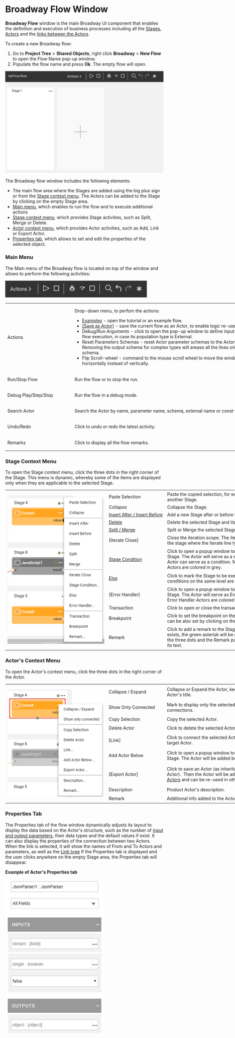 # Broadway Flow Window

**Broadway Flow** window is the main Broadway UI component that enables the definition and execution of business processes  including all the [Stages](/articles/99_Broadway/18_broadway_flow_window.md), [Actors](/articles/99_Broadway/03_broadway_actor.md) and the [links between the Actors](<!--Link to 21-Links-->). 

To create a new Broadway flow:
1. Go to **Project Tree** > **Shared Objects**, right click **Broadway** > **New Flow** to open the Flow Name pop-up window.
2. Populate the flow name and press **Ok**. The empty flow will open.

![image](/articles/99_Broadway/images/99_18_01_main_flow_area.PNG)

The Broadway flow window includes the following elements:

- The main flow area where the Stages are added using the big plus sign or from the [Stage context menu](/articles/99_Broadway/18_broadway_flow_window.md#stage-context-menu). The Actors can be added to the Stage by clicking on the empty Stage area.
- [Main menu](/articles/99_Broadway/18_broadway_flow_window.md#main-menu), which enables to run the flow and to execute additional actions
- [Stage context menu](/articles/99_Broadway/18_broadway_flow_window.md#stage-context-menu), which provides Stage activities, such as Split, Merge or Delete.
- [Actor context menu](/articles/99_Broadway/18_broadway_flow_window.md#actor-context-menu), which provides Actor activities, such as Add, Link or Export Actor. 
- [Properties tab](/articles/99_Broadway/18_broadway_flow_window.md#properties-tab), which allows to set and edit the properties of the selected object. 

### Main Menu

The Main menu of the Broadway flow is located on top of the window and allows to perform the following activities:

![image](/articles/99_Broadway/images/99_18_01_main_menu.PNG)

<table style="width: 900px;">
<tbody>
<tr>
<td width="170pxl">Actions</td>
<td width="630pxl">
<p>Drop-down menu, to perfom the actions:</p>
<ul>
<li><a href="/articles/99_Broadway/17_tutorial_and_flow_examples.md">Examples</a> - open the tutorial or an example flow.</li>
<li><a href="/articles/99_Broadway/23_xxxx.md">[Save as Actor]</a> - save the current flow as an Actor, to enable logic re-use.</li>
<li>Debug/Run Arguments - click to open the pop-up window to define input arguments for the flow execution, in case its population type is External.</li>
<li>Reset Parameters Schemas - reset Actor parameter schemas to the Actor original state. Removing the output schema for complex types will arease all the lines originating from the schema.</li>
<li>Flip Scroll-wheel - command to the mouse scroll wheel to move the window scroll bar horizontally instead of vertically.</li>
</ul>
</td>
</tr>
<tr>
<td width="200">Run/Stop Flow</td>
<td style="width: 465px;">
<p>Run the flow or to stop the run.</p>
</td>
</tr>
<tr>
<td width="200">Debug Play/Step/Stop</td>
<td style="width: 465px;">
<p>Run the flow in a debug mode.</p>
</td>
</tr>
<tr>
<td width="200">Search Actor</td>
<td style="width: 465px;">
<p>Search the Actor by name, parameter name, schema, external name or const value.</p>
</td>
</tr>
<tr>
<td width="200">Undo/Redo</td>
<td style="width: 465px;">
<p>Click to undo or redo the latest activity.</p>
</td>
</tr>
<tr>
<td width="200">Remarks</td>
<td style="width: 465px;">
<p>Click to display all the flow remarks.</p>
</td>
</tr>
</tbody>
</table>

### Stage Context Menu

To open the Stage context menu, click the three dots in the right corner of the Stage. This menu is dynamic, whereby some of the items are displayed only when they are applicable to the selected Stage. 

<table style="width: 900px;">
<tbody>
<tr>
<td rowspan="12" width="400pxl">
<p><img src="/articles/99_Broadway/images/99_18_02_stage_menu.png" alt="Stage context menu" /></td>
<td width="80pxl">Paste Selection</td>
<td width="420pxl">Paste the copied selection, for example an Actor from another Stage.</td>
</tr>
<tr>
<td width="200">Collapse</td>
<td style="width: 465px;">Collapse the Stage.</td>
</tr>
<tr>
<td width="200"><a href="/articles/99_Broadway/19_broadway_flow_stages.md#how-do-i-add-or-delete-a-stage "> Insert After / Insert Before</a></td>
<td style="width: 465px;">Add a new Stage after or before the selected one.</td>
</tr>
<tr>
<td width="200"><a href="/articles/99_Broadway/19_broadway_flow_stages.md#how-do-i-add-or-delete-a-stage "> Delete</a></td>
<td style="width: 465px;">Delete the selected Stage and its dependent branch.</td>
</tr>
<tr>
<td width="200"><a href="/articles/99_Broadway/19_broadway_flow_stages.md#how-do-i-split-or-merge-the-stages"> Split / Merge</a></td>
<td style="width: 465px;">Split or Merge the selected Stage.</td>
</tr>
<tr>
<td width="200">[Iterate Close]</td>
<td style="width: 465px;">Close the iteration scope.&nbsp;The iteration scope starts at the stage where the Iterate line type originates from.</td>
</tr>
<tr>
<td width="200"><a href="/articles/99_Broadway/19_broadway_flow_stages">Stage Condition</a></td>
<td style="width: 465px;">Click to open a popup window to select an Actor to the Stage. The Actor will serve as a stage condition. Any Actor can serve as a condition. Note that Stage condition Actors are colored in grey.</td>
</tr>
<tr>
<td width="200"><a href="/articles/99_Broadway/19_broadway_flow_stages">Else</a></td>
<td style="width: 465px;">Click to mark the Stage to be executed if none of the conditions on the same level are true.</td>
</tr>
<tr>
<td width="200">[Error Handler]</td>
<td style="width: 465px;">Click to open a popup window to select an Actor to the Stage. The Actor will serve as Error Handler. Note that Error Handler Actors are colored in red.</td>
</tr>
<tr>
<td width="200">Transaction</td>
<td style="width: 465px;">Click to open or close the transaction.</td>
</tr>
<tr>
<td width="200">Breakpoint</td>
<td style="width: 465px;">Click to set the breakpoint on the Stage. The breakpoint can be also set by clicking on the left of the Stage title.</td>
</tr>
<tr>
<td width="200">Remark</td>
<td style="width: 465px;">Click to add a remark to the Stage. If the remark already exists, the green asterisk will be displayed on the left of the three dots and the Remark pop-up will be open with its text.&nbsp;</td>
</tr>
</tbody>
</table>

### Actor's Context Menu

To open the Actor's context menu, click the three dots in the right corner of the Actor. 

<table style="width: 900px;">
<tbody>
<tr>
<td rowspan="9" width="400pxl">
<p><img src="/articles/99_Broadway/images/99_18_03_actor_menu.png" alt="Actor's context menu" /></p></td>
<td width="80pxl">Collapse / Expand</td>
<td width="420pxl">Collapse or Expand the Actor, keeping visible only the Actor's title.</td>
</tr>
<tr>
<td width="200">Show Only Connected</td>
<td style="width: 465px;">Mark to display only the selected Actor with its connections.</td>
</tr>
<tr>
<td width="200">Copy Selection</td>
<td style="width: 465px;">Copy the selected Actor.</td>
</tr>
<tr>
<td width="200">Delete Actor</td>
<td style="width: 465px;">Click to delete the selected Actor.&nbsp;</td>
</tr>
<tr>
<td width="200">[Link]</td>
<td style="width: 465px;">Click to connect the selected Actor with the required target Actor.&nbsp;&nbsp;</td>
</tr>
<tr>
<td width="200">Add Actor Below</td>
<td style="width: 465px;">Click to open a popup window to select an Actor to the Stage. The Actor will be added below the selected Actor.</td>
</tr>
<tr>
<td width="200">[Export Actor]</td>
<td style="width: 465px;">Click to save an Actor (as inheritance of the selected Actor).&nbsp; Then the Actor will be added to the list of <a href="/articles/99_Broadway/04_built_in_actor_types.md">built-in Actors</a> and can be re-used in other flows.</td>
</tr>
<tr>
<td width="200">Description</td>
<td style="width: 465px;">Product Actor's description.</td>
</tr>
<tr>
<td width="200">Remark</td>
<td style="width: 465px;">Additional info added to the Actor instance.&nbsp;</td>
</tr>
</tbody>
</table>

### Properties Tab

The Properties tab of the flow window dynamically adjusts its layout to display the data based on the Actor's structure, such as the number of [input and output parameters](/articles/99_Broadway/03_broadway_actor.md#data-input-parameters), their data types and the default values if exist. It can also display the properties of the connection between two Actors. When the link is selected, it will show the names of From and To Actors and parameters, as well as the [Link type](<!--Link to 21-Links-->)
If the Properties tab is displayed and the user clicks anywhere on the empty Stage area, the Properties tab will disappear. 

**Example of Actor's Properties tab**

![image](/articles/99_Broadway/images/99_18_04_properties.PNG)
